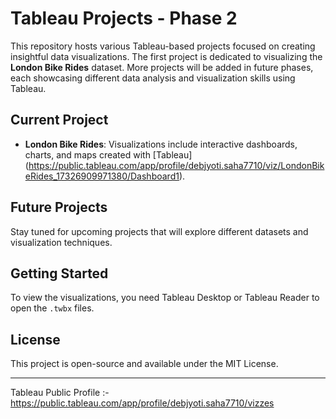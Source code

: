 # Tableau Projects - Phase 2

This repository hosts various Tableau-based projects focused on creating insightful data visualizations. The first project is dedicated to visualizing the **London Bike Rides** dataset. More projects will be added in future phases, each showcasing different data analysis and visualization skills using Tableau.

## Current Project
- **London Bike Rides**: Visualizations include interactive dashboards, charts, and maps created with [Tableau] (https://public.tableau.com/app/profile/debjyoti.saha7710/viz/LondonBikeRides_17326909971380/Dashboard1).

## Future Projects
Stay tuned for upcoming projects that will explore different datasets and visualization techniques.

## Getting Started
To view the visualizations, you need Tableau Desktop or Tableau Reader to open the `.twbx` files.

## License
This project is open-source and available under the MIT License.

---
Tableau Public Profile :- https://public.tableau.com/app/profile/debjyoti.saha7710/vizzes
